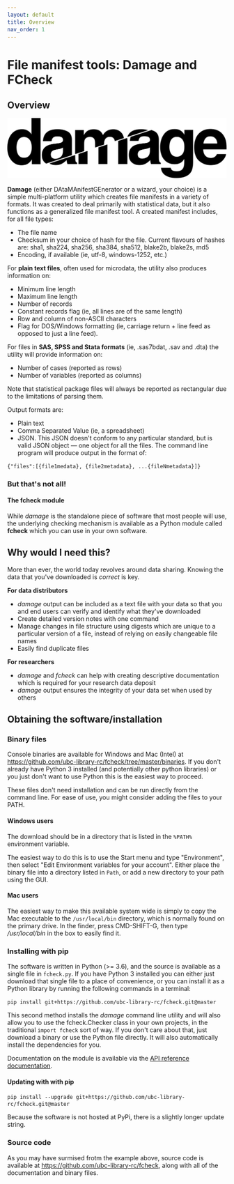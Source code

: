 ```yaml
---
layout: default
title: Overview 
nav_order: 1
---
```


# File manifest tools: Damage and FCheck

## Overview

![Damage logo](images/damage.svg)

**Damage** (either DAtaMAnifestGEnerator or a wizard, your choice) is a simple multi-platform utility which creates file manifests in a variety of formats. It was created to deal primarily with statistical data, but it also functions as a generalized file manifest tool. A created manifest includes, for all file types:

* The file name
* Checksum in your choice of hash for the file. Current flavours of hashes are: sha1, sha224, sha256, sha384, sha512, blake2b, blake2s, md5 
* Encoding, if available (ie, utf-8, windows-1252, etc.)

For **plain text files**, often used for microdata, the utility also produces information on:

* Minimum line length
* Maximum line length
* Number of records
* Constant records flag (ie, all lines are of the same length)
* Row and column of non-ASCII characters
* Flag for DOS/Windows formatting (ie, carriage return + line feed as opposed to just a line feed).

For files in **SAS, SPSS and Stata formats** (ie, .sas7bdat, .sav and .dta) the utility will provide information on:

* Number of cases (reported as rows)
* Number of variables (reported as columns)

Note that statistical package files will always be reported as rectangular due to the limitations of parsing them.

Output formats are:

* Plain text
* Comma Separated Value (ie, a spreadsheet)
* JSON. This JSON doesn't conform to any particular standard, but is valid JSON object — one object for all the files. The command line program will produce output in the format of:

```
{"files":[{file1medata}, {file2metadata}, ...{fileNmetadata}]}
```

### But that's not all!

#### The fcheck module

While *damage* is the standalone piece of software that most people will use, the underlying checking mechanism is available as a Python module called **fcheck** which you can use in your own software.

## Why would I need this?

More than ever, the world today revolves around data sharing. Knowing the data that you've downloaded is *correct* is key.

**For data distributors**

* _damage_ output can be included as a text file with your data so that you and end users can verify and identify what they've downloaded
* Create detailed version notes with one command
* Manage changes in file structure using digests which are unique to a particular version of a file, instead of relying on easily changeable file names
* Easily find duplicate files

**For researchers**

* _damage_ and _fcheck_ can help with creating descriptive documentation which is required for your research data deposit
* _damage_ output ensures the integrity of your data set when used by others
 
## Obtaining the software/installation

### Binary files 

Console binaries are available for Windows and Mac (Intel) at <https://github.com/ubc-library-rc/fcheck/tree/master/binaries>. If you don't already have Python 3 installed (and potentially other python libraries) or you just don't want to use Python this is the easiest way to proceed.

These files don't need installation and can be run directly from the command line. For ease of use, you might consider adding the files to your PATH.

#### Windows users

The download should be in a directory that is listed in the `%PATH%` environment variable. 

The easiest way to do this is to use the Start menu and type "Environment", then select "Edit Environment variables for your account". Either place the binary file into a directory listed in `Path`, or add a new directory to your path using the GUI.

#### Mac users

The easiest way to make this available system wide is simply to copy the Mac executable to the `/usr/local/bin` directory, which is normally found on the primary drive. In the finder, press CMD-SHIFT-G, then type */usr/local/bin* in the box to easily find it.
 
### Installing with pip 

The software is written in Python (>= 3.6), and the source is available as a single file in `fcheck.py`. If you have Python 3 installed you can either just download that single file to a place of convenience, or you can install it as a Python library by running the following commands in a terminal:

```
pip install git+https://github.com/ubc-library-rc/fcheck.git@master
```

This second method installs the *damage* command line utility and will also allow you to use the fcheck.Checker class in your own projects, in the traditional `import fcheck` sort of way. If you don't care about that, just download a binary or use the Python file directly. It will also automatically install the dependencies for you.

Documentation on the module is available via the [API reference documentation](api_reference.md).

#### Updating with with pip

```
pip install --upgrade git+https://github.com/ubc-library-rc/fcheck.git@master
```

Because the software is not hosted at PyPi, there is a slightly longer update string.

### Source code

As you may have surmised frotm the example above, source code is available at <https://github.com/ubc-library-rc/fcheck>, along with all of the documentation and binary files.
